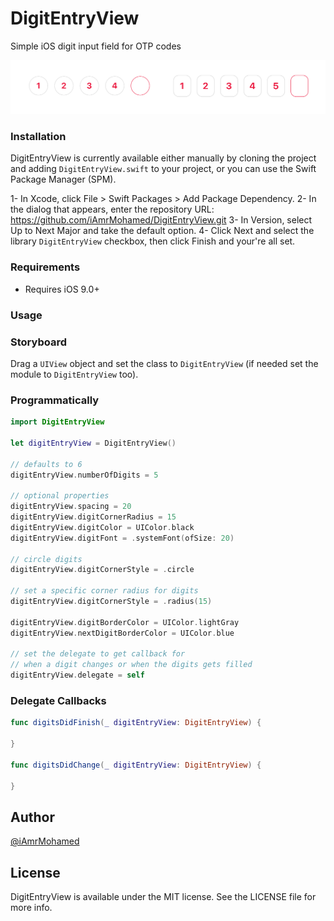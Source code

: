 # DigitEntryView
Simple iOS digit input field for OTP codes

![](Resources/corner_style.png)

### Installation
DigitEntryView is currently available either manually by cloning the project and adding `DigitEntryView.swift`  to your project, or you can use the Swift Package Manager (SPM).

1- In Xcode, click File > Swift Packages > Add Package Dependency.
2- In the dialog that appears, enter the repository URL: https://github.com/iAmrMohamed/DigitEntryView.git
3- In Version, select Up to Next Major and take the default option.
4- Click Next and select the library `DigitEntryView` checkbox, then click Finish and your're all set. 

### Requirements
- Requires iOS 9.0+

### Usage

### Storyboard
Drag a `UIView` object and set the class to `DigitEntryView` (if needed set the module to `DigitEntryView` too).

### Programmatically
```swift
import DigitEntryView

let digitEntryView = DigitEntryView()

// defaults to 6
digitEntryView.numberOfDigits = 5

// optional properties
digitEntryView.spacing = 20
digitEntryView.digitCornerRadius = 15
digitEntryView.digitColor = UIColor.black
digitEntryView.digitFont = .systemFont(ofSize: 20)

// circle digits
digitEntryView.digitCornerStyle = .circle

// set a specific corner radius for digits
digitEntryView.digitCornerStyle = .radius(15)

digitEntryView.digitBorderColor = UIColor.lightGray
digitEntryView.nextDigitBorderColor = UIColor.blue

// set the delegate to get callback for
// when a digit changes or when the digits gets filled
digitEntryView.delegate = self
``` 

### Delegate Callbacks

```swift
func digitsDidFinish(_ digitEntryView: DigitEntryView) {

}

func digitsDidChange(_ digitEntryView: DigitEntryView) {

}
```

## Author
[@iAmrMohamed](https://twitter.com/iAmrMohamed)

## License

DigitEntryView is available under the MIT license. See the LICENSE file for more info.

